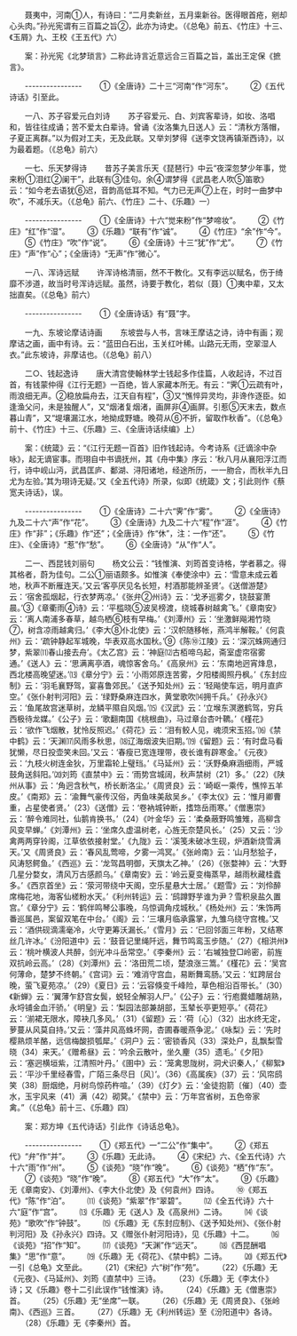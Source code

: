 <!-- { "loadSidebar": true } -->
　　聂夷中，河南①人，有诗曰：“二月卖新丝，五月粜新谷。医得眼首疮，剜却心头肉。”孙光宪谓有三百篇之旨②，此亦为诗史。（《总龟》前五、《竹庄》十三、《玉屑》九、王校《王五代》六） 

　　案：孙光宪《北梦琐言》二称此诗言近意远合三百篇之旨，盖出王定保《摭言》。 

　　---------------- 
　　①《全唐诗》二十三“河南“作“河东”。 
　　②《五代诗话》引至此。 

　　一八、苏子容爱元白刘诗 
　　苏子容爱元、白、刘宾客辈诗，如妆、洛唱和，皆往往成诵；苦不爱太白辈诗。曾诵《汝洛集九日送人》云：“清秋方落帽，子夏正离群。”以为假对工夫，无及此联。又举刘梦得《送李文饶再镇渐西诗》，以为最着题。（《总龟》前六） 

　　一七、乐天梦得诗 
　　昔苏子美言乐天《琵琶行》中云“夜深忽梦少年事，觉来粉①泪红②阑干”，此联有③佳句。余④谓梦得《武昌老人吹⑤笛歌》云：“如今老去语犹⑥迟，音韵高低耳不知。气力已无声⑦上在，时时一曲梦中吹”，不减乐天。（《总龟》前六、《竹庄》二十、《乐趣》一） 

　　---------------- 
　　①《全唐诗》十六“觉来粉”作“梦啼妆”。 
　　②《竹庄》“红”作“湿”。 
　　③《乐趣》“联有”作“诚”。 
　　④《竹庄》“余”作“今”。 
　　⑤《竹庄》“吹”作“说”。 
　　⑥《全唐诗》十三“犹”作“尤”。 
　　⑦《竹庄》“声”作“心”；《全唐诗》“无声”作“微心”。 

　　一八、浑诗远赋 
　　许浑诗格清丽，然不干教化。又有李远以赋名，伤于绮靡不涉道，故当时号浑诗远赋。虽然，诗要于教化，若似〔聂〕①夷中辈，又太拙直矣。（《总龟》前六） 

　　---------------- 
　　①《全唐诗话》有“聂”字。 

　　一九、东坡论摩诘诗画 
　　东坡尝与人书，言味王摩诘之诗，诗中有画；观摩诘之画，画中有诗。云：“蓝田白石出，玉关红叶稀。山路元无雨，空翠湿人衣。”此东坡诗，非摩诘也。（《总龟》前八） 

　　二○、钱起逸诗 
　　唐大清宫使翰林学士钱起多作佳篇，人收起诗，不过百首，有钱蒙仲得《江行无题》一百绝，皆人家藏本所无。有云：“霁①云疏有叶，雨浪细无声。②稳放扁舟去，江天自有程”，③又“憔悴异灵均，非谗作逐臣。如逢渔父问，未是独醒人”，又“烟渚复烟渚，画屏非④画屏。引惹⑤天末去，数点暮山青”，又“堤壤漏江水，地拗成野塘。晚荷从⑥不折，留取作秋香”。（《总龟》前十、《竹庄》十三、《乐趣》三、《全唐诗话续编》上） 

　　案：《统箴》云：“《江行无题一百首》旧作钱起诗。今考诗系《迁谪涂中杂咏》，起无谪宦事。而珝自中书谪抚州，其《舟中集》序云：‘秋八月从襄阳浮江而行，诗中岘山沔，武昌匡庐、鄱湖、浔阳诸地，经途所历，一一肳合，而秋半九日尤为左验。’其为珝诗无疑。’又《全五代诗》所录，似即《统箴》文；引此则作《蔡宽夫诗话》，误。 

　　---------------- 
　　①《全唐诗》二十六“霁”作“雾”。 
　　②《全唐诗》九及二十六“声”作“花”。 
　　③《全唐诗》九及二十六“程”作“涯”。 
　　④《竹庄》作“非”；《乐趣》作“还”；《全唐诗》作“休”，注：一作“还”。 
　　⑤《竹庄》、《全唐诗》“惹”作“愁”。 
　　⑥《全唐诗》“从”作“人”。 

　　二一、西昆钱刘丽句 
　　杨文公云：“钱惟演、刘筠首变诗格，学者慕之。得其格者，蔚为佳句。二公①丽语颇多。如惟演《奉使涂中》云：‘雪意未成云着地，秋声不断雁连天。’又云‘客亭厌见名长短，村酒那能辨圣贤’。《送僧游楚》云：‘宿舍孤烟起，行衣梦两凉。’《张弁②州诗》云：‘戈矛巡雾夕，铙鼓宴萧晨。’③《章衢雨④诗》云：‘平槛晓⑤波吴榜渡，绕城春树越禽飞。’《章南安》云：‘离人南浦多春草，越鸟栖⑥枝有早梅。’《刘潭州》云：‘坐激鲜飚湘竹晓⑦，树含凉雨越禽归。’《李大⑧仆北使》云：‘汉帜随移帐，燕鸿半解鞍。’《何袁州》云：‘疏钟静起军城晚，华表双高水国秋。’⑨《陈⑩江陵》云：‘深沉蛛网通归梦，紫翠⑾春山接去舟’。《太乙宫》云：‘神庭⑿古栢啼乌起，斋室虚帘宿雾通。’《送人》云：‘思满离亭酒，魂惊客舍乌。’《高泉州》云：‘东南地迥宵烽息，西北楼高晚望迷。’⒀《章分宁》云：‘小雨郊原连苦雾，夕阳楼阁照丹枫。’《东封应制》云：‘羽毛襄野驾，宴喜鲁郊民。’《送予知处州》云：‘轻飚使车远，明月直庐空。’《张仆射判河阳》云：‘绿野桑麻连四水，黄堂歌吹⒁拥千兵。’《孙永兴》云：‘鱼尾故宫迷草树，龙鳞平隰自风烟。’⒂《汉武》云：‘立堠东溟邀鹤驾，穷兵西极待龙媒。’《公子》云：‘歌翻南国《桃根曲》，马过章台杏叶韀。’《槿花》云：‘欲作飞烟散，犹怜反照迟。’《荷花》云：‘泪有鲛人见，魂须宋玉招。’⒃《禁中鹤》云：‘天渊⒄风雨多秋思，⒅辽海烟波失旧期。’⒆《留题》云：‘有时盘马看犹懒，尽日投壶笑未回。’又云：‘春瘦已宽连理带，夜长谁有辟寒金。’《元夜》云：‘九枝火树连金狄，万里霜轮上璧珰。’《马延州》云：‘沃野桑麻涵细雨，严城鼓角送斜阳。’⒇刘筠《直禁中》云：‘雨势宫城阔，秋声禁树（21）多。’（22）《陕州从事》云：‘角迥含秋气，桥长断洛尘。’《周贤良》云：‘崎岖一乘传，憔悴五羊皮。’《南郑》云：‘渝舞气豪传汉俗，丙鱼味美敌吴乡。’《李太仪》云：‘惟月卿曹重，占星使者贤。’（23）《送僧》云：‘卷衲城钟断，搘筇岳雨寒。’《僧惠崇》云：‘醉令难同社，仙鹅肯换书。’（24）《叶金华》云：‘柔桑蔽野鸣雏雉，高柳含风变早蝉。’《刘潭州》云：‘坐席久虚温树老，心旌无奈楚风长。’（25）又云：‘沙禽两两穿铃阁，江草依依接射堂。’《九陇》云：‘溪笺未破冰生砚，炉酒新烧雪满天。’又《周贤良》云：‘春风乱莺啼，夕雾一鸿冥。’《张岭南》云：‘山月愁狯子，风涛怒鳄鱼。’《西巡》云：‘龙驾昌明御，天旗太乙神。’（26）《张婺神》云：‘大野几星分婺女，清风万古感颜乌。’《章南安》云：‘岭云夏变梅蒸早，越雨秋藏桂蠹多。’《西京首坐》云：‘荥河带绕中天阁，空乐星悬大士居。’《题雪》云：‘刘伶醉席梅花地，海客仙槎粉水天。’《利州转运》云：‘鸱蹲野芋谁为尹？雪积泉盐久置宫。’《章分宁》云：‘鹤伴鸣琴公事晚，乌惊调角戍城秋。’《杨处州》云：‘朱饰两番巡属邑，案留双笔在中台。’《阁》云：‘三壤月临承露掌，九雏乌绕守宫槐。’又云：‘酒供砚滴濡毫冷，火守更筹沃漏长。’《雪月》云：‘已回邻面三年粉，又结寒丝几许冰。’《汾阳道中》云：‘鼓音记里绳阡远，舞节鸣鸾玉步随。’（27）《相洪州》云：‘桃叶横波人共醉，剑光冲斗岳常空。’《李秦州》云：‘右墄独登□岭密，前旌双抗岭云高。’（28）《刘潭州》云：‘洛田荒二顷，楚浪涨三篙。’《槿花》云：‘吴宫何薄命，楚梦不终朝。’《宫词》云：‘难消守宫血，易断舞鸾肠。’又云：‘虹跨层台晚，萤飞夏苑凉。’（29）《夏日》云：‘云容倏变千峰险，草色相沿百带长。’（30）《新蝉》云：‘翼薄乍舒宫女鬓，蜕轻全解羽人尸。’《公子》云：‘行庖爨蜡雕胡熟，永埒铺金血汗骄。’《明皇》云：‘梨园法部兼胡部，玉辇长亭更短亭。’《荷花》云：‘湔裙无限水，障袂几多风。’（31）《留题》云：‘荷〔心〕（32）出水终无定，萝蔓从风莫自持。’又云：‘藻井风高蛛坏网，杏圃春暖燕争泥。’《咏梨》云：‘先时樱熟烦羊酪，远信梅酸损瓠犀。’《洞户》云：‘密锁香风（33）深处户，乱飘梨雪晓（34）来天。’《赠希昼》云：‘吟余云散叶，坐久麈（35）遗毛。’《夕阳》云：‘塞迥横垣紫，江清照叶丹。’《圉中》云：‘笼禽思陇树，洞犬识秦人，’《柳絮》云：‘平沙千里经春雪，广陌三条尽日〔风〕’。（36）《高属疾》（37）云：‘风帘鸱笑（38）厨烟绝，月树鸟惊药杵喧。’（39）《灯夕》云：‘金徒抱箭〔催〕（40）壶水，玉宇风来（41）满（42）砌蓂。’《禁中》云：‘万年宫省树，五色帝家禽。”（《总龟》前十三、《乐趣》四） 

　　案：郑方坤《五代诗话》引此作《诗话总龟》。 

　　---------------- 
　　①《郑五代》一“二公”作“集中”。 
　　②《郑五代》“弁”作“并”。 
　　③《乐趣》无此诗。 
　　④《宋纪》六、《全五代诗》六十六“雨”作“州”。 
　　⑤《谈苑》“晓”作“晚”。 
　　⑥《谈苑》“栖”作“东”。 
　　⑦《谈苑》“晓”作“晚”。 
　　⑧《郑五代》“大”作“太”。 
　　⑨《乐趣》无《章南安》、《刘潭州》、《李大仆北使》及《何袁州》四诗。 
　　⑩《郑五代》“陈”作“泊”。 
　　⑾《谈苑》“紫翠”作“翠碧”。 
　　⑿《全五代诗》六十六“庭”作“宫”。 
　　⒀《乐趣》无《送人》及《高泉州》二诗。 
　　⒁《谈苑》“歌吹”作“钟鼓”。 
　　⒂《乐趣》无《东封应制》、《送予知处州》、《张仆射判河阳》及《孙永兴》四诗。又《赠张仆射河阳诗》，见《乐趣》十二。 
　　⒃《谈苑》“招”作“知”。 
　　⒄《谈苑》“天渊”作“远天”。 
　　⒅《西昆酬唱集》“思”作“意”。 
　　⒆《乐趣》无《荷花》、《禁中鹤》二诗。 
　　⒇《郑五代》一引《总龟》文至此。 
　　（21）《宋纪》六“树”作“苑”。 
　　（22）《乐趣》无《元夜》、《马延州》、刘筠《直禁中》三诗。 
　　（23）《乐趣》无《李太仆》诗；又《乐趣》卷十二引此误作“钱惟演》诗。 
　　（24）《乐趣》无《僧惠崇》首。 
　　（25）《乐趣》无“坐席”一联。 
　　（26）《乐趣》无《周贤良》、《张岭南》、《西巡》三首。 
　　（27）《乐趣》无《利州转运》至《汾阳道中》各诗。 
　　（28）《乐趣》无《李秦州》首。 
